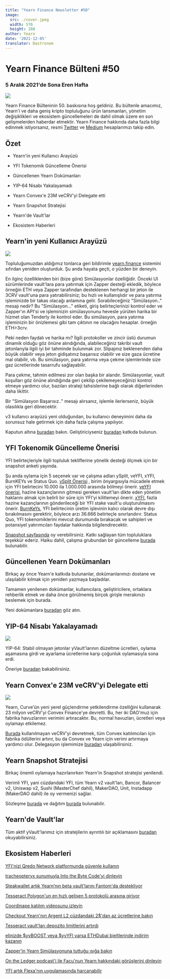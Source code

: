 ```yaml
---
title: "Yearn Finance Newsletter #50"
image:
  src: ./cover.jpeg
  width: 576
  height: 288
author: Yearn
date: '2021-12-05'
translator: Dastronom
---
```


# Yearn Finance Bülteni #50

### 5 Aralık 2021'de Sona Eren Hafta

![](/_posts/_newsletters/Yearn-Finance-Newsletter-50/cover.jpeg?w=880&h=440)

Yearn Finance Bülteninin 50. baskısına hoş geldiniz. Bu bültenle amacımız, Yearn'i ve daha geniş kripto topluluğunu ürün lansmanları, yönetim değişiklikleri ve ekosistem güncellemeleri de dahil olmak üzere en son gelişmelerden haberdar etmektir. Yearn Finance hakkında daha fazla bilgi edinmek istiyorsanız, resmi [Twitter](https://twitter.com/iearnfinance) ve [Medium](https://medium.com/iearn) hesaplarımızı takip edin.

## Özet

- Yearn'in yeni Kullanıcı Arayüzü
    
- YFI Tokenomik Güncelleme Önerisi
    
- Güncellenen Yearn Dokümanları
    
- YIP-64 Nisabı Yakalayamadı
    
- Yearn Convex'e 23M veCRV'yi Delegate etti
    
- Yearn Snapshot Stratejisi

- Yearn'de Vault'lar

- Ekosistem Haberleri

## Yearn'in yeni Kullanıcı Arayüzü

![](/_posts/_newsletters/Yearn-Finance-Newsletter-50/image2.jpg?w=1024&h=1024)

Topluluğumuzdan aldığımız tonlarca geri bildirimle [yearn.finance](https://yearn.finance/) sistemini sıfırdan yeniden oluşturduk. Şu anda hayata geçti, o yüzden bir deneyin.

En ilginç özelliklerden biri (bize göre) Simülasyonlar özelliğidir. Önceki UI sürümlerinde vault'lara para yatırmak için Zapper desteği ekledik, böylece örneğin ETH veya Zapper tarafından desteklenen herhangi bir jeton ile 3CRV vault'una para yatırabilirsiniz; bu hızlı ve kullanışlıdır ve para yatırma işleminizde bir takas olacağı anlamına gelir. Sorabileceğiniz "Simülasyon.." mesajı nedir? Bu "Simülasyon..." etiketi, giriş belirteçlerinizi kontrol eder ve Zapper'ın API'si ve işleminizin simülasyonunu hevesle yürüten harika bir hizmet olan Tenderly ile kontrol eder. Bu simülasyon, para yatırma işleminizin bir önizlemesi gibi tam çıktının ne olacağını hesaplar. örneğin ETH>3crv.

Peki neden faydalı ve harika mı? İlgili protokoller ve zincir üstü durumun dinamik olduğu göz önüne alındığında, alabileceğiniz takribi vault jetonlarıyla ilgili iyi bir tahminde bulunmak zor. Slipajınız beklenenden daha büyük olabilir veya jeton gidişatınız başarısız olabilir ve size gaza ücretine mal olabilir, vb. Bu simülasyon, para yatırma veya çekme işlemlerinde size gaz ücretlerinde tasarrufu sağlayabilir.

Para çekme, tahmin edilmesi zor olan başka bir alandır. Simülasyonlar, vault koşulları göz önüne alındığında geri çekilip çekilemeyeceğinizi kontrol etmeye yardımcı olur, bazıları strateji tahsislerine bağlı olarak diğerlerinden daha likittir.

Bir "Simülasyon Başarısız.." mesajı alırsanız, işlemle ilerlerseniz, büyük olasılıkla geri dönecektir.

v3 kullanıcı arayüzü yeni olduğundan, bu kullanıcı deneyimini daha da sorunsuz hale getirmek için daha fazla çalışma yapılıyor.

Kaputun altına [buradan](https://medium.com/iearn/yearn-ui-v3-0-a194355bdb1f) bakın. Geliştiriciyseniz [buradan](https://github.com/yearn/yearn-finance-v3) katkıda bulunun.

## YFI Tokenomik Güncelleme Önerisi

YFI belirteçleriyle ilgili topluluk tekliflerine yönelik desteği ölçmek için bir snapshot anketi yayında.

Şu anda oylama için 5 seçenek var ve çalışma adları ySplit, veYFI, xYFI, BurnKEYs ve Status Quo. [ySplit Önerisi](https://docs.google.com/document/d/1dAWTkS_ZsXNy7mKKjOFUjILSlLsLz9KhGfLrwVu0GUg/edit) , birim önyargısıyla mücadele etmek için YFI belirtecini 10.000 ila 1.000.000 arasında bölmeyi önerir. [veYFI önerisi](https://docs.google.com/document/d/1hoi-IVccOB6iUJYzuApVbyjbQBx8-M0UuzZosb9wlWM/edit), hazine kazançlarının gitmesi gereken vault'ları dikte eden yönetim haklarını almak için belirli bir süre için YFI'yi kilitlemeyi önerir. [xYFI](https://docs.google.com/document/d/1ev16BXu3bDC8zMSBvHmxMWIeD82ptZck6SJAO5frV5g/edit), fazla hazine kazançlarının gönderileceği bir YFI stake vault'u oluşturulmasını önerir. [BurnKeYs](https://docs.google.com/document/d/1BqmRsfdfCIaCtNZULdhKqUJzpKdaHE1XOGQlVp2nuSc/edit), YFI belirtecinin üretim işlevinin kalıcı olarak devre dışı bırakılmasını gerektirir, böylece arzı 36.666 belirteçle sınırlandırır. Status Quo, YFI tokenomiklerini mevcut durumunda bırakacak ve sahipleri ve potansiyel yatırımcıları faydalar hakkında bilgilendirecektir.

[Snapshot sayfasında](https://yearn.snapshot.page/#/proposal/0x783cb3d57dd59b2827f6a42967375f06504cc947ebaa3c0e495c7b29ffd47aea) oy verebilirsiniz. Katkı sağlayan tüm topluluklara teşekkür ederiz. Haiku dahil, çalışma grubundan bir güncelleme [burada](https://docs.google.com/document/d/1-YEfXqXgTm-qzhPRUKs5allfX1XqYUOYwr_49FApnLU/edit) bulunabilir.
    
## Güncellenen Yearn Dokümanları

Birkaç ay önce Yearn'e katkıda bulunanlar, dokümanlarımızı dostane ve ulaşılabilir kılmak için yeniden yazmaya başladılar.

Tamamen yenilenen dokümanlar, kullanıcılara, geliştiricilere, ortaklara rehberlik etmek ve daha önce görülmemiş birçok girişle merakınızı beslemek için burada.

Yeni dokümanlara [buradan](https://docs.yearn.finance/) göz atın.
    
## YIP-64 Nisabı Yakalayamadı

![](/_posts/_newsletters/Yearn-Finance-Newsletter-50/image3.jpg?w=1100&h=759)

YIP-64: Stabil olmayan jetonlar yVault'larının düzeltme ücretleri, oylama aşamasına girdi ve ayarlama ücretlerine karşı çoğunluk oylamasıyla sona erdi.

Öneriye [buradan](https://snapshot.org/#/ybaby.eth/proposal/0xfe7296601d199b89a8aa53f95d6243ef935d736bea2f13109979d8d5098017d2) bakabilirsiniz.

## Yearn Convex'e 23M veCRV'yi Delegate etti
 
![](/_posts/_newsletters/Yearn-Finance-Newsletter-50/image4.jpg?w=873&h=615)
 
Yearn, Curve'ün yeni yerel güçlendirme yetkilendirme özelliğini kullanarak 23 milyon veCRV'yi Convex Finance'ye devretti. Bu, her iki DAO'muz için fabrika havuzlarının verimini artıracaktır. Bu, normal havuzları, ücretleri veya oylamayı etkilemez.
 
[Burada](https://convex-boost-delegation.vercel.app/) kullanılmayan veCRV'yi devretmek, tüm Convex katılımcıları için fabrika ödüllerini artırır, bu da Convex ve Yearn için verimi artırmaya yardımcı olur. Delegasyon işlemimize [buradan](https://etherscan.io/tx/0x4734c879b23c678cb97ba90591e16a14f1f7a2e0a7d71bfa67d2e7bb5d718e5f) ulaşabilirsiniz.

## Yearn Snapshot Stratejisi

Birkaç önemli oylamaya hazırlanırken Yearn'in Snapshot stratejisi yenilendi.

Verimli YFI, yani cüzdandaki YFI, tüm Yearn v2 vault'ları, Bancor, Balancer v2, Uniswap v2, Sushi (MasterChef dahil), MakerDAO, Unit, Instadapp (MakerDAO dahil) ile oy vermenizi sağlar.

Sözleşme [burada](https://github.com/yearn/snapshot-strategy) ve dağıtım [burada](https://etherscan.io/address/0xA79e803FffE9DA37477ddaFD7C6F3dbDCa1C566C#code) bulunabilir.

## Yearn'de Vault'lar

Tüm aktif yVault'larımız için stratejilerin ayrıntılı bir açıklamasını [buradan](https://medium.com/yearn-state-of-the-vaults/the-vaults-at-yearn-9237905ffed3) okuyabilirsiniz.

## Ekosistem Haberleri

[YFI'nizi Qredo Network platformunda güvenle kullanın](https://twitter.com/QredoNetwork/status/1461031928564436994)

[tracheopteryx sunumuyla Into the Byte Code'yi dinleyin](https://twitter.com/benmercerdev/status/1464347991674863626?s=21)

[Steakwallet artık Yearn’nın beta vault'larını Fantom'da destekliyor](https://twitter.com/steakwallet/status/1463623834389602311?s=21)

[Tesseract Polygon'un en hızlı gelişen 5 protokolü arasına giriyor](https://twitter.com/marketducky/status/1461734313636945926?s=21)

[Coordinape katılım videosunu izleyin](https://twitter.com/coordinape/status/1460591450413015043?s=21)

[Checkout Yearn'nın Argent L2 cüzdandaki 2$'dan az ücretlerine bakın](https://twitter.com/argentHQ/status/1468934923264401419)

[Tesseract vault'ları depozito limitlerini artırdı](https://twitter.com/tesseract_fi/status/1468217220966801413)

[elinizde $yvBOOST veya $yvYFI varsa ETHDubai bieltlerinde indirim kazanın](https://twitter.com/ETHDubaiConf/status/1467068791456923648)

[Zapper’in Yearn Simülasyonuna tuttuğu ışığa bakın](https://twitter.com/zapper_fi/status/1466447565302517765)

[On the Ledger podcast'i ile Facu'nun Yearn hakkındaki görüşlerini dinleyin](https://twitter.com/Ledger/status/1465678701635506185)

[YFI artık Flexa'nın uygulamasında harcanabilir](https://twitter.com/FlexaHQ/status/1469092114038415364)
